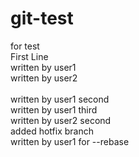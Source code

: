 # git-test
for test<br>
First Line<br>
written by user1<br>
written by user2<br><br>
written by user1 second<br>
written by user1 third<br>
written by user2 second<br>
added hotfix branch<br>
written by user1 for --rebase<br>